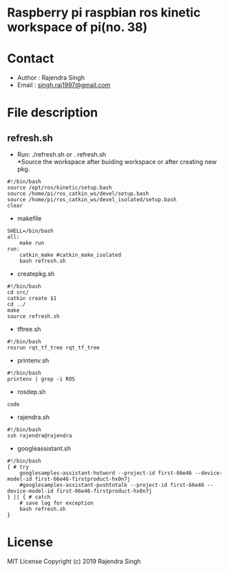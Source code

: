 # Raspberry pi raspbian ros kinetic workspace of pi(no. 38)
# Contact
* Author : Rajendra Singh
* Email : singh.raj1997@gmail.com
# File description
## refresh.sh
* Run: ./refresh.sh or . refresh.sh \
*Source the workspace after buiding workspace or after creating new pkg.
```
#!/bin/bash
source /opt/ros/kinetic/setup.bash
source /home/pi/ros_catkin_ws/devel/setup.bash
source /home/pi/ros_catkin_ws/devel_isolated/setup.bash
clear
```

* makefile
```
SHELL=/bin/bash
all:
	make run
run:
	catkin_make #catkin_make_isolated
	bash refresh.sh
```

* createpkg.sh
```
#!/bin/bash
cd src/
catkin create $1
cd ../
make
source refresh.sh
```

* tftree.sh
```
#!/bin/bash
rosrun rqt_tf_tree rqt_tf_tree
```

* printenv.sh
```
#!/bin/bash
printenv | grep -i ROS
```

* rosdep.sh
```
code
```

* rajendra.sh
```
#!/bin/bash
ssh rajendra@rajendra
```

* googleassistant.sh
```
#!/bin/bash
{ # try
	googlesamples-assistant-hotword --project-id first-66e46 --device-model-id first-66e46-firstproduct-hx0n7j
	#googlesamples-assistant-pushtotalk --project-id first-66e46 --device-model-id first-66e46-firstproduct-hx0n7j
} || { # catch
    # save log for exception
	bash refresh.sh
}
```

# License
MIT License
Copyright (c) 2019 Rajendra Singh
